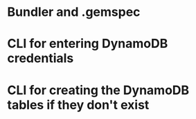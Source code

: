 # Bundler and .gemspec

# CLI for entering DynamoDB credentials

# CLI for creating the DynamoDB tables if they don't exist
